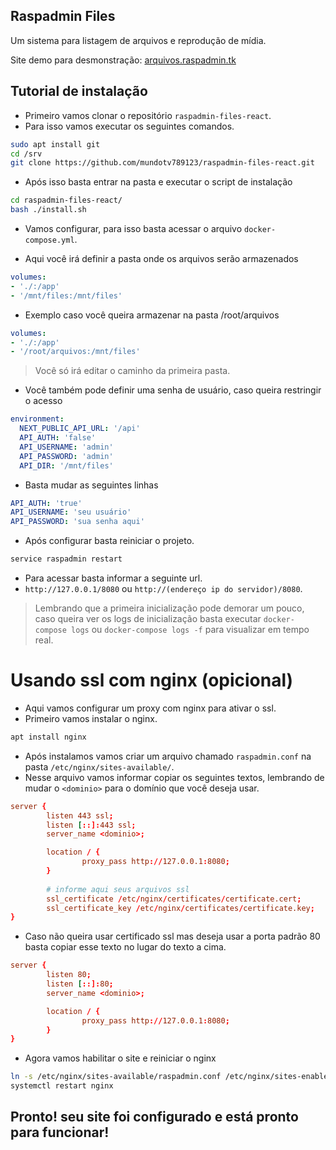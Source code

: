 ## Raspadmin Files
Um sistema para listagem de arquivos e reprodução de mídia.

Site demo para desmonstração: [arquivos.raspadmin.tk](https://arquivos.raspadmin.tk/)

## Tutorial de instalação

- Primeiro vamos clonar o repositório `raspadmin-files-react`.
- Para isso vamos executar os seguintes comandos.

```bash
sudo apt install git
cd /srv
git clone https://github.com/mundotv789123/raspadmin-files-react.git
```

- Após isso basta entrar na pasta e executar o script de instalação

```bash
cd raspadmin-files-react/
bash ./install.sh
```

- Vamos configurar, para isso basta acessar o arquivo `docker-compose.yml`.

- Aqui você irá definir a pasta onde os arquivos serão armazenados
```yml
volumes:
- './:/app'
- '/mnt/files:/mnt/files'
```

- Exemplo caso você queira armazenar na pasta /root/arquivos
```yml
volumes:
- './:/app'
- '/root/arquivos:/mnt/files'
```
> Você só irá editar o caminho da primeira pasta.

- Você também pode definir uma senha de usuário, caso queira restringir o acesso

```yml
environment:
  NEXT_PUBLIC_API_URL: '/api'
  API_AUTH: 'false'
  API_USERNAME: 'admin'
  API_PASSWORD: 'admin'
  API_DIR: '/mnt/files'
```

- Basta mudar as seguintes linhas
```yml
API_AUTH: 'true'
API_USERNAME: 'seu usuário'
API_PASSWORD: 'sua senha aqui'
```

- Após configurar basta reiniciar o projeto.

```bash
service raspadmin restart
```

- Para acessar basta informar a seguinte url.
- `http://127.0.0.1/8080` ou `http://(endereço ip do servidor)/8080`.

> Lembrando que a primeira inicialização pode demorar um pouco, caso queira ver os logs de inicialização basta executar `docker-compose logs` ou `docker-compose logs -f` para visualizar em tempo real.

# Usando ssl com nginx (opicional)

- Aqui vamos configurar um proxy com nginx para ativar o ssl.
- Primeiro vamos instalar o nginx.

```bash
apt install nginx
```

- Após instalamos vamos criar um arquivo chamado `raspadmin.conf` na pasta `/etc/nginx/sites-available/`.
- Nesse arquivo vamos informar copiar os seguintes textos, lembrando de mudar o `<dominio>` para o domínio que você deseja usar.

```conf
server {
        listen 443 ssl;
        listen [::]:443 ssl;
        server_name <dominio>;

        location / {
                proxy_pass http://127.0.0.1:8080;
        }
        
        # informe aqui seus arquivos ssl
        ssl_certificate /etc/nginx/certificates/certificate.cert;
        ssl_certificate_key /etc/nginx/certificates/certificate.key;
}
```

- Caso não queira usar certificado ssl mas deseja usar a porta padrão 80 basta copiar esse texto no lugar do texto a cima.

```conf
server {
        listen 80;
        listen [::]:80;
        server_name <dominio>;

        location / {
                proxy_pass http://127.0.0.1:8080;
        }
}
```

- Agora vamos habilitar o site e reiniciar o nginx

```bash
ln -s /etc/nginx/sites-available/raspadmin.conf /etc/nginx/sites-enabled/raspadmin.conf
systemctl restart nginx
```

## Pronto! seu site foi configurado e está pronto para funcionar!
